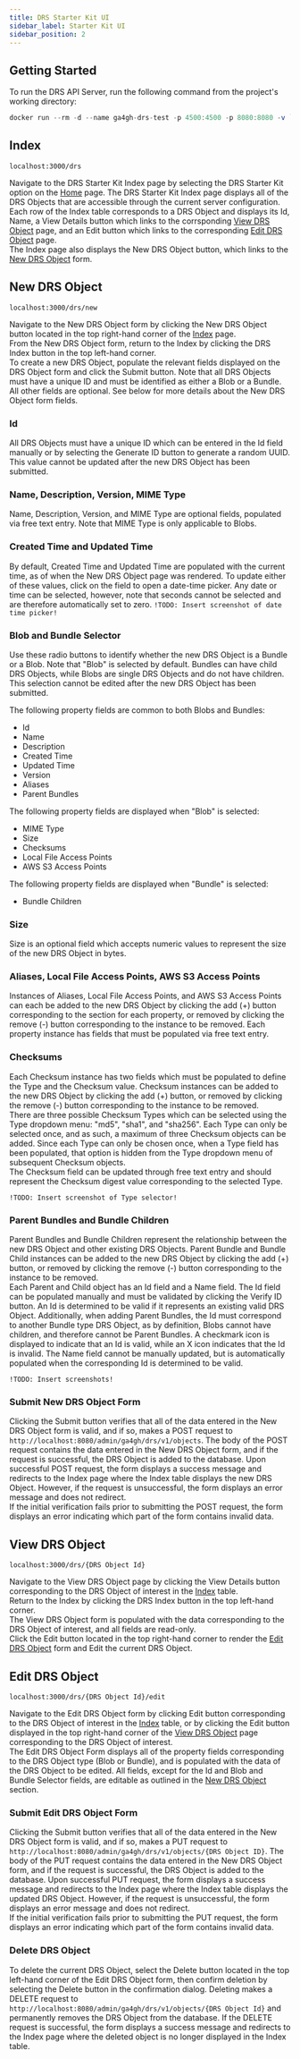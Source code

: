 ```yaml
---
title: DRS Starter Kit UI
sidebar_label: Starter Kit UI 
sidebar_position: 2
---
```


## Getting Started

To run the DRS API Server, run the following command from the project's working directory: 
```jsx
docker run --rm -d --name ga4gh-drs-test -p 4500:4500 -p 8080:8080 -v `pwd`/src/test/resources:/config ga4gh/ga4gh-starter-kit-drs:0.1.8 java -jar ga4gh-starter-kit-drs.jar -c /config/config.yml
```

## Index
`localhost:3000/drs`

Navigate to the DRS Starter Kit Index page by selecting the DRS Starter Kit option on the [Home](../../starter-kit-ui/starter_kit_ui.md) page. The DRS Starter Kit Index page displays all of the DRS Objects that are accessible through the current server configuration. Each row of the Index table corresponds to a DRS Object and displays its Id, Name, a View Details button which links to the corrsponding [View DRS Object](drs_starter_kit_ui.md#view-drs-object) page, and an Edit button which links to the corresponding [Edit DRS Object](drs_starter_kit_ui.md#edit-drs-object) page. <br/>
The Index page also displays the New DRS Object button, which links to the [New DRS Object](drs_starter_kit_ui.md#new-drs-object) form.

## New DRS Object
`localhost:3000/drs/new`

Navigate to the New DRS Object form by clicking the New DRS Object button located in the top right-hand corner of the [Index](drs_starter_kit_ui.md#index) page. <br/>
From the New DRS Object form, return to the Index by clicking the DRS Index button in the top left-hand corner.  <br />
To create a new DRS Object, populate the relevant fields displayed on the DRS Object form and click the Submit button. Note that all DRS Objects must have a unique ID and must be identified as either a Blob or a Bundle. All other fields are optional. See below for more details about the New DRS Object form fields. 

### Id
All DRS Objects must have a unique ID which can be entered in the Id field manually or by selecting the Generate ID button to generate a random UUID. This value cannot be updated after the new DRS Object has been submitted.

### Name, Description, Version, MIME Type
Name, Description, Version, and MIME Type are optional fields, populated via free text entry. Note that MIME Type is only applicable to Blobs.

### Created Time and Updated Time
By default, Created Time and Updated Time are populated with the current time, as of when the New DRS Object page was rendered. To update either of these values, click on the field to open a date-time picker. Any date or time can be selected, however, note that seconds cannot be selected and are therefore automatically set to zero.
`!TODO: Insert screenshot of date time picker!`

### Blob and Bundle Selector
Use these radio buttons to identify whether the new DRS Object is a Bundle or a Blob. Note that "Blob" is selected by default. Bundles can have child DRS Objects, while Blobs are single DRS Objects and do not have children. This selection cannot be edited after the new DRS Object has been submitted. <br/>

The following property fields are common to both Blobs and Bundles:
- Id
- Name
- Description
- Created Time
- Updated Time
- Version
- Aliases
- Parent Bundles

The following property fields are displayed when "Blob" is selected:
- MIME Type
- Size
- Checksums
- Local File Access Points
- AWS S3 Access Points 

The following property fields are displayed when "Bundle" is selected: 
- Bundle Children

### Size
Size is an optional field which accepts numeric values to represent the size of the new DRS Object in bytes.

### Aliases, Local File Access Points, AWS S3 Access Points
Instances of Aliases, Local File Access Points, and AWS S3 Access Points can each be added to the new DRS Object by clicking the add (+) button corresponding to the section for each property, or removed by clicking the remove (-) button corresponding to the instance to be removed. Each property instance has fields that must be populated via free text entry.

### Checksums
Each Checksum instance has two fields which must be populated to define the Type and the Checksum value. Checksum instances can be added to the new DRS Object by clicking the add (+) button, or removed by clicking the remove (-) button corresponding to the instance to be removed. 
<br/>
There are three possible Checksum Types which can be selected using the Type dropdown menu: "md5", "sha1", and "sha256". Each Type can only be selected once, and as such, a maximum of three Checksum objects can be added. Since each Type can only be chosen once, when a Type field has been populated, that option is hidden from the Type dropdown menu of subsequent Checksum objects. <br/>
The Checksum field can be updated through free text entry and should represent the Checksum digest value corresponding to the selected Type.

`!TODO: Insert screenshot of Type selector!`

### Parent Bundles and Bundle Children
Parent Bundles and Bundle Children represent the relationship between the new DRS Object and other existing DRS Objects. Parent Bundle and Bundle Child instances can be added to the new DRS Object by clicking the add (+) button, or removed by clicking the remove (-) button corresponding to the instance to be removed.
<br/> 
Each Parent and Child object has an Id field and a Name field. The Id field can be populated manually and must be validated by clicking the Verify ID button. An Id is determined to be valid if it represents an existing valid DRS Object. Additionally, when adding Parent Bundles, the Id must correspond to another Bundle type DRS Object, as by definition, Blobs cannot have children, and therefore cannot be Parent Bundles. A checkmark icon is displayed to indicate that an Id is valid, while an X icon indicates that the Id is invalid. The Name field cannot be manually updated, but is automatically populated when the corresponding Id is determined to be valid. 

`!TODO: Insert screenshots!`

### Submit New DRS Object Form
Clicking the Submit button verifies that all of the data entered in the New DRS Object form is valid, and if so, makes a POST request to `http://localhost:8080/admin/ga4gh/drs/v1/objects`. The body of the POST request contains the data entered in the New DRS Object form, and if the request is successful, the DRS Object is added to the database. Upon successful POST request, the form displays a success message and redirects to the Index page where the Index table displays the new DRS Object. However, if the request is unsuccessful, the form displays an error message and does not redirect. <br/>
If the initial verification fails prior to submitting the POST request, the form displays an error indicating which part of the form contains invalid data. 

## View DRS Object
`localhost:3000/drs/{DRS Object Id}`

Navigate to the View DRS Object page by clicking the View Details button corresponding to the DRS Object of interest in the [Index](drs_starter_kit_ui.md#index) table. <br/>
Return to the Index by clicking the DRS Index button in the top left-hand corner. <br/>
The View DRS Object form is populated with the data corresponding to the DRS Object of interest, and all fields are read-only. <br/>
Click the Edit button located in the top right-hand corner to render the [Edit DRS Object](drs_starter_kit_ui.md#edit-drs-object) form and Edit the current DRS Object.

## Edit DRS Object
`localhost:3000/drs/{DRS Object Id}/edit`

Navigate to the Edit DRS Object form by clicking Edit button corresponding to the DRS Object of interest in the [Index](drs_starter_kit_ui.md#index) table, or by clicking the Edit button displayed in the top right-hand corner of the [View DRS Object](drs_starter_kit_ui.md#view-drs-object) page corresponding to the DRS Object of interest. <br/>
The Edit DRS Object Form displays all of the property fields corresponding to the DRS Object type (Blob or Bundle), and is populated with the data of the DRS Object to be edited. All fields, except for the Id and Blob and Bundle Selector fields, are editable as outlined in the [New DRS Object](drs_starter_kit_ui.md#new-drs-object) section.

### Submit Edit DRS Object Form
Clicking the Submit button verifies that all of the data entered in the New DRS Object form is valid, and if so, makes a PUT request to `http://localhost:8080/admin/ga4gh/drs/v1/objects/{DRS Object ID}`. The body of the PUT request contains the data entered in the New DRS Object form, and if the request is successful, the DRS Object is added to the database. Upon successful PUT request, the form displays a success message and redirects to the Index page where the Index table displays the updated DRS Object. However, if the request is unsuccessful, the form displays an error message and does not redirect. <br/>
If the initial verification fails prior to submitting the PUT request, the form displays an error indicating which part of the form contains invalid data.

### Delete DRS Object
To delete the current DRS Object, select the Delete button located in the top left-hand corner of the Edit DRS Object form, then confirm deletion by selecting the Delete button in the confirmation dialog. Deleting makes a DELETE request to `http://localhost:8080/admin/ga4gh/drs/v1/objects/{DRS Object Id}` and permanently removes the DRS Object from the database. If the DELETE request is successful, the form displays a success message and redirects to the Index page where the deleted object is no longer displayed in the Index table.